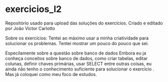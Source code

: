 # exercicios_l2
Repositório usado para upload das soluções do exercícios. 
Criado e editado por João Victor Carlotto

Sobre os exercícios:
Tentei ao máximo usar a minha criatividade para solucionar os problemas. Tentei mostrar um pouco do pouco que sei.

Especilamente sobre a questão sobre banco de dados
Embora eu ja conheça conceitos sobre banco de dados, como criar tabelas, editar colunas, definir chaves primárias, usar SELECT entre outras coisas, eu ainda não tenho o conhecimento suficiente para solucionar o exercício . Mas já coloquei como meu foco de estudos.
